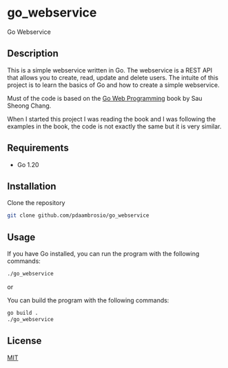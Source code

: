 # go_webservice

Go Webservice

## Description

This is a simple webservice written in Go. The webservice is a REST API that allows you to create, read, update and delete users.
The intuite of this project is to learn the basics of Go and how to create a simple webservice.

Must of the code is based on the [Go Web Programming](https://www.manning.com/books/go-web-programming) book by Sau Sheong Chang.

When I started this project I was reading the book and I was following the examples in the book, the code is not exactly the same but it is very similar.

## Requirements

- Go 1.20

## Installation

Clone the repository

```bash
git clone github.com/pdaambrosio/go_webservice
```

## Usage

If you have Go installed, you can run the program with the following commands:

```bash
./go_webservice
```

or

You can build the program with the following commands:

```bash
go build .
./go_webservice
```

## License

[MIT](https://choosealicense.com/licenses/mit/)

